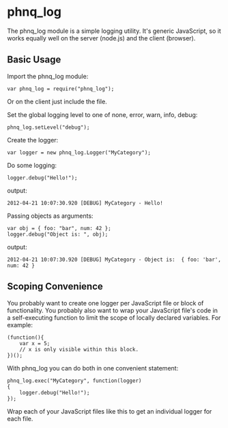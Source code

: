 phnq_log
========
The phnq_log module is a simple logging utility. It's generic JavaScript, so
it works equally well on the server (node.js) and the client (browser).

Basic Usage
-----------

Import the phnq_log module:

	var phnq_log = require("phnq_log");

Or on the client just include the file.

Set the global logging level to one of none, error, warn, info, debug:

	phnq_log.setLevel("debug");

Create the logger:

	var logger = new phnq_log.Logger("MyCategory");

Do some logging:

	logger.debug("Hello!");

output:

	2012-04-21 10:07:30.920 [DEBUG] MyCategory - Hello!

Passing objects as arguments:

	var obj = { foo: "bar", num: 42 };
	logger.debug("Object is: ", obj);

output:

	2012-04-21 10:07:30.920 [DEBUG] MyCategory - Object is:  { foo: 'bar', num: 42 }


Scoping Convenience
-------------------

You probably want to create one logger per JavaScript file or block of
functionality. You probably also want to wrap your JavaScript file's
code in a self-executing function to limit the scope of locally
declared  variables.  For example:

	(function(){
		var x = 5;
		// x is only visible within this block.
	})();

With phnq_log you can do both in one convenient statement:

	phnq_log.exec("MyCategory", function(logger)
	{
		logger.debug("Hello!");
	});

Wrap each of your JavaScript files like this to get an individual logger for
each file.
